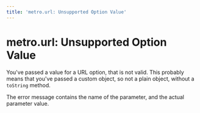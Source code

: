 ```yaml
---
title: 'metro.url: Unsupported Option Value'
---
```

# metro.url: Unsupported Option Value

You've passed a value for a URL option, that is not valid.
This probably means that you've passed a custom object, so not a plain object, without a `toString` method.

The error message contains the name of the parameter, and the actual parameter value.
